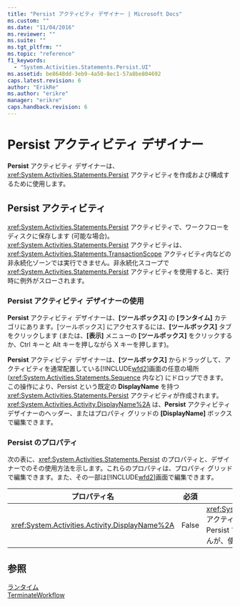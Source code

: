 ```yaml
---
title: "Persist アクティビティ デザイナー | Microsoft Docs"
ms.custom: ""
ms.date: "11/04/2016"
ms.reviewer: ""
ms.suite: ""
ms.tgt_pltfrm: ""
ms.topic: "reference"
f1_keywords: 
  - "System.Activities.Statements.Persist.UI"
ms.assetid: be8648dd-3eb9-4a50-8ec1-57a8be804692
caps.latest.revision: 6
author: "ErikRe"
ms.author: "erikre"
manager: "erikre"
caps.handback.revision: 6
---
```

# Persist アクティビティ デザイナー
**Persist** アクティビティ デザイナーは、<xref:System.Activities.Statements.Persist> アクティビティを作成および構成するために使用します。  
  
## Persist アクティビティ  
 <xref:System.Activities.Statements.Persist> アクティビティで、ワークフローをディスクに保存します \(可能な場合\)。<xref:System.Activities.Statements.Persist> アクティビティは、<xref:System.Activities.Statements.TransactionScope> アクティビティ内などの非永続化ゾーンでは実行できません。非永続化スコープで <xref:System.Activities.Statements.Persist> アクティビティを使用すると、実行時に例外がスローされます。  
  
### Persist アクティビティ デザイナーの使用  
 **Persist** アクティビティ デザイナーは、**\[ツールボックス\]** の **\[ランタイム\]** カテゴリにあります。\[ツールボックス\] にアクセスするには、**\[ツールボックス\]** タブをクリックします \(または、**\[表示\]** メニューの **\[ツールボックス\]** をクリックするか、Ctrl キーと Alt キーを押しながら X キーを押します\)。  
  
 **Persist** アクティビティ デザイナーは、**\[ツールボックス\]** からドラッグして、アクティビティを通常配置している[!INCLUDE[wfd2](../workflow-designer/includes/wfd2_md.md)]画面の任意の場所 \(<xref:System.Activities.Statements.Sequence> 内など\) にドロップできます。この操作により、Persist という既定の **DisplayName** を持つ <xref:System.Activities.Statements.Persist> アクティビティが作成されます。<xref:System.Activities.Activity.DisplayName%2A> は、**Persist** アクティビティ デザイナーのヘッダー、またはプロパティ グリッドの **\[DisplayName\]** ボックスで編集できます。  
  
### Persist のプロパティ  
 次の表に、<xref:System.Activities.Statements.Persist> のプロパティと、デザイナーでのその使用方法を示します。これらのプロパティは、プロパティ グリッドで編集できます。また、その一部は[!INCLUDE[wfd2](../workflow-designer/includes/wfd2_md.md)]画面で編集できます。  
  
|プロパティ名|必須|使用法|  
|------------|--------|---------|  
|<xref:System.Activities.Activity.DisplayName%2A>|False|<xref:System.Activities.Statements.Persist> アクティビティの表示名。既定値は Persist です。表示名は必須ではありませんが、使用することをお勧めします。|  
  
## 参照  
 [ランタイム](../workflow-designer/runtime-activity-designers.md)   
 [TerminateWorkflow](../workflow-designer/terminateworkflow-activity-designer.md)
